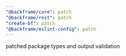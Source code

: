 ```yaml
---
"@backframe/core": patch
"@backframe/rest": patch
"create-bf": patch
"@backframe/eslint-config": patch
---
```


patched package types and output validation
